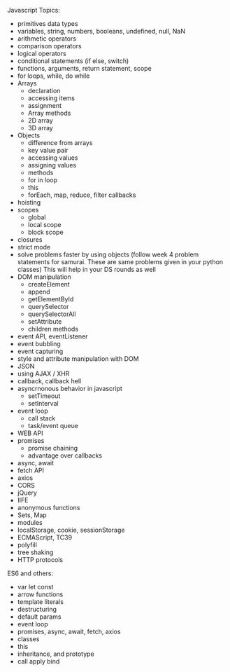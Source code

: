 Javascript Topics:

- primitives data types
- variables, string, numbers, booleans, undefined, null, NaN
- arithmetic operators
- comparison operators
- logical operators
- conditional statements (if else, switch)
- functions, arguments, return statement, scope
- for loops, while, do while
- Arrays
    - declaration
    - accessing items
    - assignment
    - Array methods
    - 2D array
    - 3D array
- Objects
    - difference from arrays
    - key value pair
    - accessing values
    - assigning values
    - methods
    - for in loop
    - this
    - forEach, map, reduce, filter callbacks
- hoisting
- scopes
    - global
    - local scope
    - block scope
- closures
- strict mode
- solve problems faster by using objects (follow week 4 problem statements for samurai. These are same problems given in your python classes) This will help in your DS rounds as well
- DOM manipulation 
    - createElement
    - append
    - getElementById
    - querySelector
    - querySelectorAll
    - setAttribute
    - children methods
- event API, eventListener
- event bubbling
- event capturing
- style and attribute manipulation with DOM
- JSON
- using AJAX / XHR
- callback, callback hell
- asyncrnonous behavior in javascript
    - setTimeout
    - setInterval
- event loop
    - call stack
    - task/event queue
- WEB API
- promises
    - promise chaining
    - advantage over callbacks
- async, await
- fetch API
- axios
- CORS
- jQuery
- IIFE
- anonymous functions
- Sets, Map
- modules
- localStorage, cookie, sessionStorage
- ECMAScript, TC39
- polyfill
- tree shaking
- HTTP protocols

ES6 and others:

- var let const
- arrow functions
- template literals
- destructuring
- default params
- event loop
- promises, async, await, fetch, axios
- classes
- this
- inheritance, and prototype
- call apply bind
